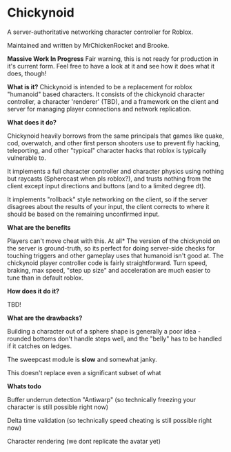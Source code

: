 # Chickynoid

A server-authoritative networking character controller for Roblox.

Maintained and written by MrChickenRocket and Brooke.

**Massive Work In Progress**
Fair warning, this is not ready for production in it's current form.
Feel free to have a look at it and see how it does what it does, though!


**What is it?**
Chickynoid is intended to be a replacement for roblox "humanoid" based characters. 
It consists of the chickynoid character controller, a character 'renderer' (TBD), and a framework on the client and server for managing player connections and network replication. 


**What does it do?**

Chickynoid heavily borrows from the same principals that games like quake, cod, overwatch, and other first person shooters use to prevent fly hacking, teleporting, and other "typical" character hacks that roblox is typically vulnerable to.

It implements a full character controller and character physics using nothing but raycasts (Spherecast when pls roblox?), and trusts nothing from the client except input directions and buttons (and to a limited degree dt).

It implements "rollback" style networking on the client, so if the server disagrees about the results of your input, the client corrects to where it should be based on the remaining unconfirmed input.

**What are the benefits**

Players can't move cheat with this. At all*
The version of the chickynoid on the server is ground-truth, so its perfect for doing server-side checks for touching triggers and other gameplay uses that humanoid isn't good at.
The chickynoid player controller code is fairly straightforward. 
Turn speed, braking, max speed, "step up size" and acceleration are much easier to tune than in default roblox.



**How does it do it?**

TBD! 





**What are the drawbacks?**

Building a character out of a sphere shape is generally a poor idea - rounded bottoms don't handle steps well, and the "belly" has to be handled if it catches on ledges.

The sweepcast module is **slow** and somewhat janky.

This doesn't replace even a significant subset of what 



**Whats todo**

Buffer underrun detection "Antiwarp" (so technically freezing your character is still possible right now)

Delta time validation (so technically speed cheating is still possible right now)

Character rendering (we dont replicate the avatar yet)



